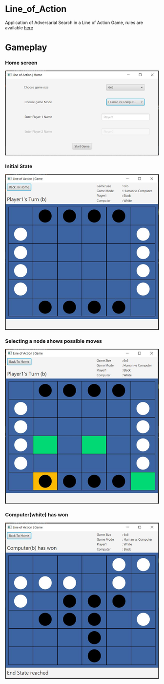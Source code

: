 # Line_of_Action  
Application of Adversarial Search in a Line of Action Game, rules are available [here](https://en.wikipedia.org/wiki/Lines_of_Action)  

# Gameplay  
### Home screen  
![Home screen](https://github.com/mohib181/Line_of_Action/blob/master/images/loa%201.JPG "Home Screen")  
### Initial State  
![Home screen](https://github.com/mohib181/Line_of_Action/blob/master/images/loa%202.JPG "Initial State")  
### Selecting a node shows possible moves  
![Home screen](https://github.com/mohib181/Line_of_Action/blob/master/images/loa%203.JPG "possible moves")  
### Computer(white) has won  
![Home screen](https://github.com/mohib181/Line_of_Action/blob/master/images/loa%204.JPG "game over")  
